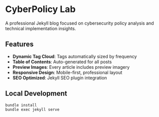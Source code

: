 # CyberPolicy Lab

A professional Jekyll blog focused on cybersecurity policy analysis and technical implementation insights.

## Features

- **Dynamic Tag Cloud**: Tags automatically sized by frequency
- **Table of Contents**: Auto-generated for all posts
- **Preview Images**: Every article includes preview imagery
- **Responsive Design**: Mobile-first, professional layout
- **SEO Optimized**: Jekyll SEO plugin integration

## Local Development

```bash
bundle install
bundle exec jekyll serve
